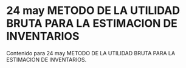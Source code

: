 # 24 may  METODO DE  LA UTILIDAD BRUTA PARA LA ESTIMACION DE INVENTARIOS

Contenido para 24 may  METODO DE  LA UTILIDAD BRUTA PARA LA ESTIMACION DE INVENTARIOS.